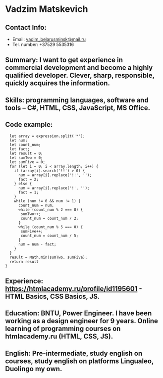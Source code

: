 # Vadzim Matskevich
## Contact Info:
* Email: vadim_belarusminsk@mail.ru
* Tel. number: +37529 5535316

## Summary: I want to get experience in commercial development and become a highly qualified developer. Clever, sharp, responsible, quickly acquires the information. 
## Skills: programming languages, software and tools – C#, HTML, CSS, JavaScript, MS Office.
## Code example:
```module.exports = function zeros(expression) {
  let array = expression.split('*');
  let num;
  let count_num;
  let fact; 
  let result = 0;
  let sumTwo = 0; 
  let sumFive = 0;
  for (let i = 0; i < array.length; i++) {
    if (array[i].search('!!') > 0) {
      num = array[i].replace('!!', '');
      fact = 2;
    } else {
      num = array[i].replace('!', '');
      fact = 1;
    }
    while (num != 0 && num != 1) {
      count_num = num;
      while (count_num % 2 === 0) {
       sumTwo++;
       count_num = count_num / 2;
      }
      while (count_num % 5 === 0) {
       sumFive++;
       count_num = count_num / 5;
      }
      num = num - fact;
    }
  }
  result = Math.min(sumTwo, sumFive);
  return result
}
```
## Experience: https://htmlacademy.ru/profile/id1195601 - HTML Basics, CSS Basics, JS.
## Education: BNTU, Power Engineer. I have been working as a design engineer for 9 years. Online learning оf programming courses on htmlacademy.ru (HTML, CSS, JS). 
## English: Pre-intermediate, study english on courses, study english on platforms Lingualeo, Duolingo my own.
